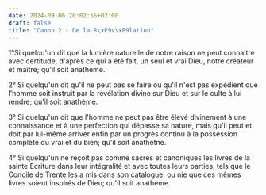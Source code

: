 ```yaml
---
date: 2024-09-06 20:02:55+02:00
draft: false
title: "Canon 2 - De la R\xE9v\xE9lation"
---
```





1°Si quelqu'un dit que la lumière naturelle de notre raison ne peut connaltre avec certitude, d'après ce qui a été fait, un seul et vrai Dieu, notre créateur et maître; qu'il soit anathème.

2° Si quelqu'un dit qu'il ne peut pas se faire ou qu'il n'est pas expédient que l'homme soit instruit par la révélation divine sur Dieu et sur le culte à lui rendre; qu'il soit anathème.

3° Si quelqu'un dit que l'homme ne peut pas être élevé divinement à une connaissance et à une perfection qui dépasse sa nature, mais qu'il peut et doit par lui-même arriver enfin par un progrès continu à la possession complète du vrai et du bien; qu'il soit anathètne.

4° Si quelqu'un ne reçoit pas comme sacrés et canoniques les livres de la sainte Ecriture dans leur intégralité et avec toutes leurs parties, tels que le Concile de Trente les a mis dans son catalogue, ou nie que ces mêmes livres soient inspirés de Dieu; qu'il soit anathème.

